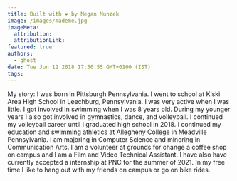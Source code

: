 ```yaml
---
title: Built with ❤️ by Megan Munzek
image: /images/mademe.jpg
imageMeta:
  attribution:
  attributionLink:
featured: true
authors:
  - ghost
date: Tue Jun 12 2018 17:50:55 GMT+0100 (IST)
tags:
---
```


My story:
I was born in Pittsburgh Pennsylvania. I went to school at Kiski Area High School
in Leechburg, Pennsylvania. I was very active when I was little. I got involved
in swimming when I was 8 years old. During my younger years I also got involved
in gymnastics, dance, and volleyball.
I continued my volleyball career until I graduated high school in 2018.
I continued my education and swimming athletics at Allegheny College in Meadville
Pennsylvania. I am majoring in Computer Science and minoring in Communication
Arts.
I am a volunteer at grounds for change a coffee shop on campus and I am
a Film and Video Technical Assistant. I have also have currently accepted a
internship at PNC for the summer of 2021.
In my free time I like to hang out with my friends on campus or go on bike rides.
